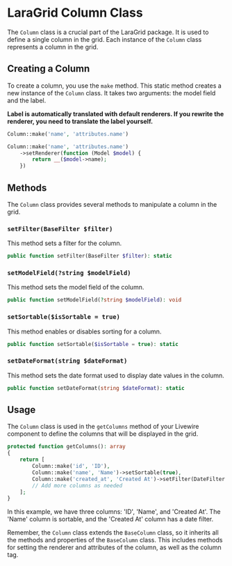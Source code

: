 # LaraGrid Column Class

The `Column` class is a crucial part of the LaraGrid package. It is used to define a single column in the grid. Each instance of the `Column` class represents a column in the grid.

## Creating a Column

To create a column, you use the `make` method. This static method creates a new instance of the `Column` class. It takes two arguments: the model field and the label.

**Label is automatically translated with default renderers. If you rewrite the renderer, you need to translate the label yourself.**

```php
Column::make('name', 'attributes.name')
```

```php
Column::make('name', 'attributes.name')
    ->setRenderer(function (Model $model) {
        return __($model->name);
    })
```


## Methods

The `Column` class provides several methods to manipulate a column in the grid.

### `setFilter(BaseFilter $filter)`

This method sets a filter for the column.

```php
public function setFilter(BaseFilter $filter): static
```

### `setModelField(?string $modelField)`

This method sets the model field of the column.

```php
public function setModelField(?string $modelField): void
```

### `setSortable($isSortable = true)`

This method enables or disables sorting for a column.

```php
public function setSortable($isSortable = true): static
```

### `setDateFormat(string $dateFormat)`

This method sets the date format used to display date values in the column.

```php
public function setDateFormat(string $dateFormat): static
```

## Usage

The `Column` class is used in the `getColumns` method of your Livewire component to define the columns that will be displayed in the grid.

```php
protected function getColumns(): array
{
    return [
        Column::make('id', 'ID'),
        Column::make('name', 'Name')->setSortable(true),
        Column::make('created_at', 'Created At')->setFilter(DateFilter::make()),
        // Add more columns as needed
    ];
}
```

In this example, we have three columns: 'ID', 'Name', and 'Created At'. The 'Name' column is sortable, and the 'Created At' column has a date filter.

Remember, the `Column` class extends the `BaseColumn` class, so it inherits all the methods and properties of the `BaseColumn` class. This includes methods for setting the renderer and attributes of the column, as well as the column tag.